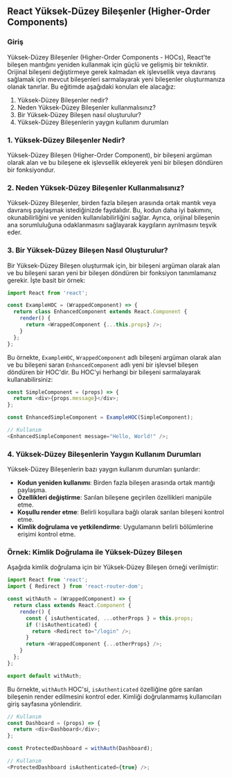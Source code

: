 ## React Yüksek-Düzey Bileşenler (Higher-Order Components)

### Giriş

Yüksek-Düzey Bileşenler (Higher-Order Components - HOCs), React'te bileşen mantığını yeniden kullanmak için güçlü ve gelişmiş bir tekniktir. Orijinal bileşeni değiştirmeye gerek kalmadan ek işlevsellik veya davranış sağlamak için mevcut bileşenleri sarmalayarak yeni bileşenler oluşturmanıza olanak tanırlar. Bu eğitimde aşağıdaki konuları ele alacağız:

1. Yüksek-Düzey Bileşenler nedir?
2. Neden Yüksek-Düzey Bileşenler kullanmalısınız?
3. Bir Yüksek-Düzey Bileşen nasıl oluşturulur?
4. Yüksek-Düzey Bileşenlerin yaygın kullanım durumları

### 1. Yüksek-Düzey Bileşenler Nedir?

Yüksek-Düzey Bileşen (Higher-Order Component), bir bileşeni argüman olarak alan ve bu bileşene ek işlevsellik ekleyerek yeni bir bileşen döndüren bir fonksiyondur.

### 2. Neden Yüksek-Düzey Bileşenler Kullanmalısınız?

Yüksek-Düzey Bileşenler, birden fazla bileşen arasında ortak mantık veya davranış paylaşmak istediğinizde faydalıdır. Bu, kodun daha iyi bakımını, okunabilirliğini ve yeniden kullanılabilirliğini sağlar. Ayrıca, orijinal bileşenin ana sorumluluğuna odaklanmasını sağlayarak kaygıların ayrılmasını teşvik eder.

### 3. Bir Yüksek-Düzey Bileşen Nasıl Oluşturulur?

Bir Yüksek-Düzey Bileşen oluşturmak için, bir bileşeni argüman olarak alan ve bu bileşeni saran yeni bir bileşen döndüren bir fonksiyon tanımlamanız gerekir. İşte basit bir örnek:

```javascript
import React from 'react';

const ExampleHOC = (WrappedComponent) => {
  return class EnhancedComponent extends React.Component {
    render() {
      return <WrappedComponent {...this.props} />;
    }
  };
};
```

Bu örnekte, `ExampleHOC`, `WrappedComponent` adlı bileşeni argüman olarak alan ve bu bileşeni saran `EnhancedComponent` adlı yeni bir işlevsel bileşen döndüren bir HOC'dir. Bu HOC'yi herhangi bir bileşeni sarmalayarak kullanabilirsiniz:

```javascript
const SimpleComponent = (props) => {
  return <div>{props.message}</div>;
};

const EnhancedSimpleComponent = ExampleHOC(SimpleComponent);

// Kullanım
<EnhancedSimpleComponent message="Hello, World!" />;
```

### 4. Yüksek-Düzey Bileşenlerin Yaygın Kullanım Durumları

Yüksek-Düzey Bileşenlerin bazı yaygın kullanım durumları şunlardır:

- **Kodun yeniden kullanımı**: Birden fazla bileşen arasında ortak mantığı paylaşma.
- **Özellikleri değiştirme**: Sarılan bileşene geçirilen özellikleri manipüle etme.
- **Koşullu render etme**: Belirli koşullara bağlı olarak sarılan bileşeni kontrol etme.
- **Kimlik doğrulama ve yetkilendirme**: Uygulamanın belirli bölümlerine erişimi kontrol etme.

### Örnek: Kimlik Doğrulama ile Yüksek-Düzey Bileşen

Aşağıda kimlik doğrulama için bir Yüksek-Düzey Bileşen örneği verilmiştir:

```javascript
import React from 'react';
import { Redirect } from 'react-router-dom';

const withAuth = (WrappedComponent) => {
  return class extends React.Component {
    render() {
      const { isAuthenticated, ...otherProps } = this.props;
      if (!isAuthenticated) {
        return <Redirect to="/login" />;
      }
      return <WrappedComponent {...otherProps} />;
    }
  };
};

export default withAuth;
```

Bu örnekte, `withAuth` HOC'si, `isAuthenticated` özelliğine göre sarılan bileşenin render edilmesini kontrol eder. Kimliği doğrulanmamış kullanıcıları giriş sayfasına yönlendirir.

```javascript
// Kullanım
const Dashboard = (props) => {
  return <div>Dashboard</div>;
};

const ProtectedDashboard = withAuth(Dashboard);

// Kullanım
<ProtectedDashboard isAuthenticated={true} />;
```

